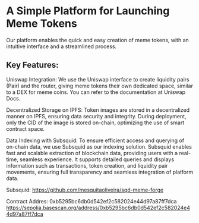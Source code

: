 # A Simple Platform for Launching Meme Tokens
Our platform enables the quick and easy creation of meme tokens, with an intuitive interface and a streamlined process.

## Key Features:
Uniswap Integration: We use the Uniswap interface to create liquidity pairs (Pair) and the router, giving meme tokens their own dedicated space, similar to a DEX for meme coins. You can refer to the documentation at Uniswap Docs.

Decentralized Storage on IPFS: Token images are stored in a decentralized manner on IPFS, ensuring data security and integrity. During deployment, only the CID of the image is stored on-chain, optimizing the use of smart contract space.

Data Indexing with Subsquid: To ensure efficient access and querying of on-chain data, we use Subsquid as our indexing solution. Subsquid enables fast and scalable extraction of blockchain data, providing users with a real-time, seamless experience. It supports detailed queries and displays information such as transactions, token creation, and liquidity pair movements, ensuring full transparency and seamless integration of platform data.

Subsquid: https://github.com/mesquitaoliveira/sqd-meme-forge





Contract Addres: 0xb5295bc6db0d542ef2c582024e44d97a87ff7dca
https://sepolia.basescan.org/address/0xb5295bc6db0d542ef2c582024e44d97a87ff7dca
